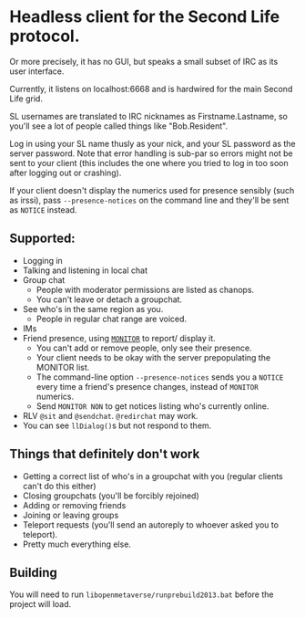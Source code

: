 ﻿# Headless client for the Second Life protocol.
Or more precisely, it has no GUI, but speaks a small subset of IRC as its user interface.

Currently, it listens on localhost:6668 and is hardwired for the main Second Life grid.

SL usernames are translated to IRC nicknames as Firstname.Lastname, so you'll see a lot of people
called things like "Bob.Resident".

Log in using your SL name thusly as your nick, and your SL password as the server password. Note
that error handling is sub-par so errors might not be sent to your client (this includes the one
where you tried to log in too soon after logging out or crashing).

If your client doesn't display the numerics used for presence sensibly (such as irssi), pass
`--presence-notices` on the command line and they'll be sent as `NOTICE` instead.

## Supported:

 * Logging in
 * Talking and listening in local chat
 * Group chat
   * People with moderator permissions are listed as chanops.
   * You can't leave or detach a groupchat.
 * See who's in the same region as you.
   * People in regular chat range are voiced.
 * IMs
 * Friend presence, using [`MONITOR`](http://ircv3.net/specs/core/monitor-3.2.html) to report/
   display it.
   * You can't add or remove people, only see their presence.
   * Your client needs to be okay with the server prepopulating the MONITOR list.
   * The command-line option `--presence-notices` sends you a `NOTICE` every time a friend's presence
     changes, instead of `MONITOR` numerics.
   * Send `MONITOR NON` to get notices listing who's currently online.
 * RLV `@sit` and `@sendchat`. `@redirchat` may work.
 * You can see `llDialog()`s but not respond to them.

## Things that definitely don't work
 * Getting a correct list of who's in a groupchat with you (regular clients can't do this either)
 * Closing groupchats (you'll be forcibly rejoined)
 * Adding or removing friends
 * Joining or leaving groups
 * Teleport requests (you'll send an autoreply to whoever asked you to teleport).
 * Pretty much everything else.

## Building
You will need to run `libopenmetaverse/runprebuild2013.bat` before the project will load.
